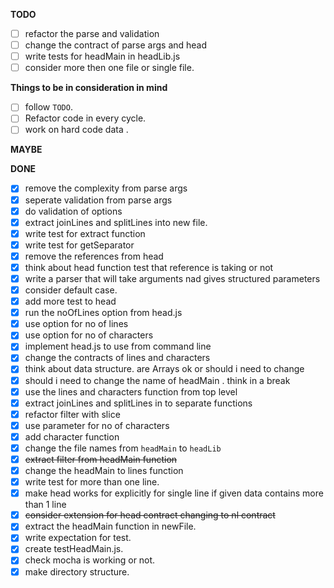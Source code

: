 **TODO**
- [ ] refactor the parse and validation
- [ ] change the contract of parse args and head
- [ ] write tests for headMain in headLib.js
- [ ] consider more then one file or single file.

**Things to be in consideration in mind**
- [ ] follow `TODO`.
- [ ] Refactor code in every cycle.
- [ ] work on hard code data .

**MAYBE**

**DONE**
- [x] remove the complexity from parse args
- [x] seperate validation from parse args
- [x] do validation of options 
- [x] extract joinLines and splitLines into new file.
- [x] write test for extract function
- [x] write test for getSeparator
- [x] remove the references from head
- [x] think about head function test that reference is taking or not
- [x] write a parser that will take arguments nad gives structured parameters
- [x] consider default case.
- [x] add more test to head
- [x] run the noOfLines option from head.js
- [x] use option for no of lines 
- [x] use option for no of characters
- [x] implement head.js to use from command line
- [x] change the contracts of lines and characters
- [x] think about data structure. are Arrays ok or should i need to change
- [x] should i need to change the name of headMain . think in a break
- [x] use the lines and characters function from top level
- [x] extract joinLines and splitLines in to separate functions
- [x] refactor filter with slice
- [x] use parameter for no of characters
- [x] add character function
- [x] change the file names from `headMain` to `headLib` 
- [x] ~~extract filter from headMain function~~
- [x] change the headMain to lines function
- [x] write test for more than one line.
- [x] make head works for explicitly for single line 
      if given data contains more than 1 line
- [x] ~~consider extension for head contract changing to nl contract~~
- [x] extract the headMain function in newFile.
- [x] write expectation for test.
- [x] create testHeadMain.js.
- [x] check mocha is working or not.
- [x] make directory structure.